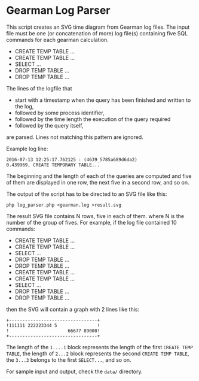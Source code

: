 # Gearman Log Parser

This script creates an SVG time diagram from Gearman log files. 
The input file must be one (or concatenation of more) log file(s) containing five SQL commands for each gearman calculation. 
 - CREATE TEMP TABLE ...
 - CREATE TEMP TABLE ...
 - SELECT ...
 - DROP TEMP TABLE ...
 - DROP TEMP TABLE ...

The lines of the logfile that 
  - start with a timestamp when the query has been finished and written to the log, 
  - followed by some process identifier, 
  - followed by the time length the execution of the query required
  - followed by the query itself,

are parsed. Lines not matching this pattern are ignored. 

Example log line:

```
2016-07-13 12:25:17.762125 : (4639_5785a689d6da2)             0.439969, CREATE TEMPORARY TABLE...
```

The beginning and the length of each of the queries are computed and five of them are displayed in one row, the next five in a second row, and so on. 

The output of the script has to be directed to an SVG file like this:
```
php log_parser.php <gearman.log >result.svg
```

The result SVG file contains N rows, five in each of them. where N is the number of the group of fives. For example, if
the log file contained 10 commands:
 - CREATE TEMP TABLE ...
 - CREATE TEMP TABLE ...
 - SELECT ...
 - DROP TEMP TABLE ...
 - DROP TEMP TABLE ...
 - CREATE TEMP TABLE ...
 - CREATE TEMP TABLE ...
 - SELECT ...
 - DROP TEMP TABLE ...
 - DROP TEMP TABLE ...
 
then the SVG will contain a graph with 2 lines like this:
```
+---------------------------------+
!111111 222223344 5               !
!                      66677 89000!
+---------------------------------+
```
The length of the `1....1` block represents the length of the first `CREATE TEMP TABLE`, 
the length of `2...2` block represents the second `CREATE TEMP TABLE`, the `3...3` belongs
to the first `SELECT...`, and so on. 

For sample input and output, check the `data/` directory. 
